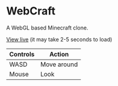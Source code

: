# WebCraft
A WebGL based Minecraft clone.

[View live](https://romejanic.github.io/WebCraft/)
(it may take 2-5 seconds to load)

|Controls|Action|
|---|----|
|WASD|Move around|
|Mouse|Look|
